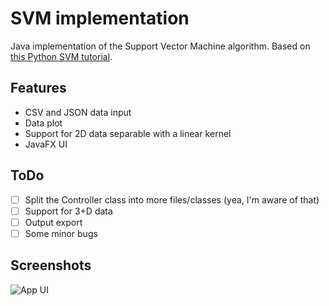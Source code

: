 # SVM implementation

Java implementation of the Support Vector Machine algorithm. Based on [this Python SVM tutorial](https://pythonprogramming.net/linear-svc-example-scikit-learn-svm-python/).

## Features

- CSV and JSON data input
- Data plot
- Support for 2D data separable with a linear kernel
- JavaFX UI

## ToDo

- [ ] Split the Controller class into more files/classes (yea, I'm aware of that)
- [ ] Support for 3+D data
- [ ] Output export
- [ ] Some minor bugs

## Screenshots

![App UI](http://sandbox.martinmach.cz/svm/ui.png)
